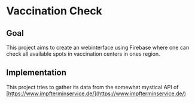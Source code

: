 # Vaccination Check

## Goal

This project aims to create an webinterface using Firebase where one can check all available spots in vaccination centers in ones region.  

## Implementation

This project tries to gather its data from the somewhat mystical API of [https://www.impfterminservice.de/](https://www.impfterminservice.de/)
